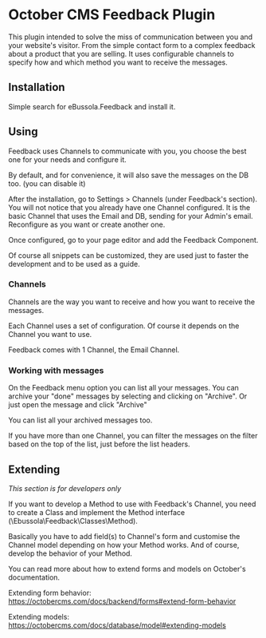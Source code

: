 October CMS Feedback Plugin
===========================

This plugin intended to solve the miss of communication between you and your website's visitor.
From the simple contact form to a complex feedback about a product that you are selling.
It uses configurable channels to specify how and which method you want to receive the messages.

## Installation

Simple search for eBussola.Feedback and install it.

## Using

Feedback uses Channels to communicate with you, you choose the best one for your needs and configure it.

By default, and for convenience, it will also save the messages on the DB too. (you can disable it)

After the installation, go to Settings > Channels (under Feedback's section).
You will not notice that you already have one Channel configured. It is the basic Channel that uses the Email and DB,
sending for your Admin's email.
Reconfigure as you want or create another one.

Once configured, go to your page editor and add the Feedback Component.

Of course all snippets can be customized, they are used just to faster the development and to be used as a guide.

### Channels

Channels are the way you want to receive and how you want to receive the messages.

Each Channel uses a set of configuration. Of course it depends on the Channel you want to use.

Feedback comes with 1 Channel, the Email Channel.

### Working with messages

On the Feedback menu option you can list all your messages.
You can archive your "done" messages by selecting and clicking on "Archive".
Or just open the message and click "Archive"

You can list all your archived messages too.

If you have more than one Channel, you can filter the messages on the filter based on the top of the list, just before 
the list headers.

## Extending

_This section is for developers only_

If you want to develop a Method to use with Feedback's Channel, you need to create a Class and implement the
Method interface (\Ebussola\Feedback\Classes\Method).

Basically you have to add field(s) to Channel's form and customise the Channel model depending on how your Method works.
And of course, develop the behavior of your Method.

You can read more about how to extend forms and models on October's documentation.

Extending form behavior: https://octobercms.com/docs/backend/forms#extend-form-behavior

Extending models: https://octobercms.com/docs/database/model#extending-models